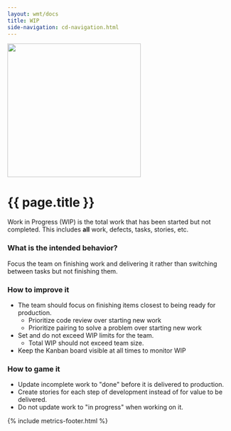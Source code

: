 ```yaml
---
layout: wmt/docs
title: WIP
side-navigation: cd-navigation.html
---
```


<img src="/assets/img/devops-dojo-motto.png" class="img-responsive" width="300px" />

# {{ page.title }}

Work in Progress (WIP) is the total work that has been started but not
completed. This includes **all** work, defects, tasks, stories, etc.

### What is the intended behavior?

Focus the team on finishing work and delivering it rather than switching between tasks but not finishing them.

### How to improve it

- The team should focus on finishing items closest to being ready for
  production.
  - Prioritize code review over starting new work
  - Prioritize pairing to solve a problem over starting new work
- Set and do not exceed WIP limits for the team.
  - Total WIP should not exceed team size.
- Keep the Kanban board visible at all times to monitor WIP

### How to game it

- Update incomplete work to "done" before it is delivered to production.
- Create stories for each step of development instead of for value to be delivered.
- Do not update work to "in progress" when working on it.

{% include metrics-footer.html %}
